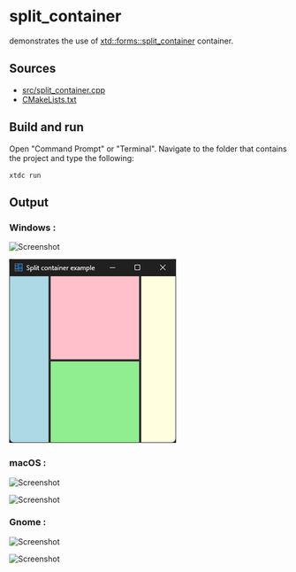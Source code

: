 # split_container

demonstrates the use of [xtd::forms::split_container](https://gammasoft71.github.io/xtd/reference_guides/latest/classxtd_1_1forms_1_1split__container.html) container.

## Sources

* [src/split_container.cpp](src/split_container.cpp)
* [CMakeLists.txt](CMakeLists.txt)

## Build and run

Open "Command Prompt" or "Terminal". Navigate to the folder that contains the project and type the following:

```shell
xtdc run
```

## Output

### Windows :

![Screenshot](../../../../docs/pictures/examples/split_container_w.png)

![Screenshot](../../../../docs/pictures/examples/split_container_wd.png)

### macOS :

![Screenshot](../../../../docs/pictures/examples/split_container_m.png)

![Screenshot](../../../../docs/pictures/examples/split_container_md.png)

### Gnome :

![Screenshot](../../../../docs/pictures/examples/split_container_g.png)

![Screenshot](../../../../docs/pictures/examples/split_container_gd.png)
